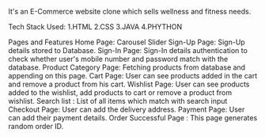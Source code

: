 It's an E-Commerce website clone which sells wellness and fitness needs.

Tech Stack Used: 
1.HTML
2.CSS
3.JAVA
4.PHYTHON

Pages and Features
Home Page: Carousel Slider
Sign-Up Page: Sign-Up details stored to Database.
Sign-In Page: Sign-In details authentication to check whether user's mobile number and password match with the database.
Product Category Page: Fetching products from database and appending on this page.
Cart Page: User can see products added in the cart and remove a product from his cart.
Wishlist Page: User can see products added to the wishlist, add products to cart or remove a product from wishlist.
Search list : List of all items which match with search input
Checkout Page: User can add the delivery address.
Payment Page: User can add their payment details.
Order Successful Page : This page generates random order ID.

